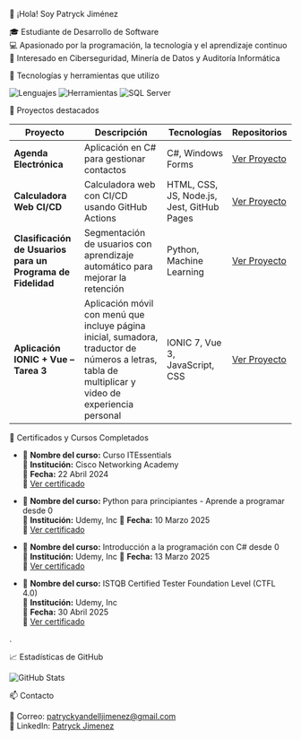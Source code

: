 👋 ¡Hola! Soy Patryck Jiménez

🎓 Estudiante de Desarrollo de Software  
💻 Apasionado por la programación, la tecnología y el aprendizaje continuo  
🔐 Interesado en Ciberseguridad, Minería de Datos y Auditoría Informática  


🚀 Tecnologías y herramientas que utilizo

![Lenguajes](https://skillicons.dev/icons?i=cs,java,python,html,css,js,sql,docker,nodejs,react,ts)
![Herramientas](https://skillicons.dev/icons?i=git,github,vscode,visualstudio,mysql,oracle,mssql)
![SQL Server](https://img.icons8.com/color/48/000000/microsoft-sql-server.png)



📌 Proyectos destacados

| Proyecto | Descripción | Tecnologías | Repositorios |
| -------- | ----------- | ----------- | ------------ |
| **Agenda Electrónica** | Aplicación en C# para gestionar contactos | C#, Windows Forms | [Ver Proyecto](https://github.com/jpatryck04/AgendaElectronica.git) |
| **Calculadora Web CI/CD** | Calculadora web con CI/CD usando GitHub Actions | HTML, CSS, JS, Node.js, Jest, GitHub Pages | [Ver Proyecto](https://github.com/jpatryck04/aplicacion-ci-cd.git) |
| **Clasificación de Usuarios para un Programa de Fidelidad** | Segmentación de usuarios con aprendizaje automático para mejorar la retención | Python, Machine Learning | [Ver Proyecto](https://github.com/jpatryck04/Inteligencia_Artificial.git) |
| **Aplicación IONIC + Vue – Tarea 3** | Aplicación móvil con menú que incluye página inicial, sumadora, traductor de números a letras, tabla de multiplicar y video de experiencia personal | IONIC 7, Vue 3, JavaScript, CSS | [Ver Proyecto](https://github.com/jpatryck04/App_Movile_Ionic.git) |




🏅 Certificados y Cursos Completados

 - 📘 **Nombre del curso:** Curso ITEssentials  
  🏫 **Institución:** Cisco Networking Academy  
  📅 **Fecha:** 22 Abril 2024  
  📄 [Ver certificado](./certificados/ITEssentialsUpdate20250313-28-oua1fi.pdf)


  - 📘 **Nombre del curso:** Python para principiantes - Aprende a programar desde 0  
  🏫 **Institución:** Udemy, Inc
  📅 **Fecha:** 10 Marzo 2025  
  📄 [Ver certificado](./certificados/Certificado%20Udemy%20-%20Python.pdf)


   - 📘 **Nombre del curso:** Introducción a la programación con C# desde 0  
  🏫 **Institución:** Udemy, Inc
  📅 **Fecha:** 13 Marzo 2025  
  📄 [Ver certificado](./certificados/Certificado%20Udemy%20-%20C%23.pdf)


  - 📘 **Nombre del curso:** ISTQB Certified Tester Foundation Level (CTFL 4.0)  
  🏫 **Institución:** Udemy, Inc  
  📅 **Fecha:** 30 Abril 2025  
  📄 [Ver certificado](./certificados/ISTQB%20Certified%20Tester%20Foundation%20Level%20(CTFL%204.0).pdf)




.




📈 Estadísticas de GitHub

![GitHub Stats](https://github-readme-stats.vercel.app/api?username=jpatryck04&show_icons=true&theme=radical)


📫 Contacto

📧 Correo: patryckyandelljimenez@gmail.com  
💼 LinkedIn: [Patryck Jimenez](http://www.linkedin.com/in/patryck-jim%C3%A9nez)

